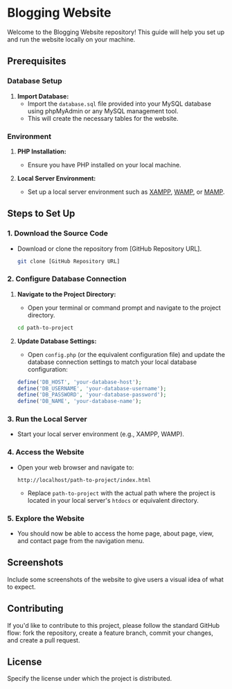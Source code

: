# Blogging Website

Welcome to the Blogging Website repository! This guide will help you set up and run the website locally on your machine.

## Prerequisites

### Database Setup
1. **Import Database:**
    - Import the `database.sql` file provided into your MySQL database using phpMyAdmin or any MySQL management tool.
    - This will create the necessary tables for the website.

### Environment
1. **PHP Installation:**
    - Ensure you have PHP installed on your local machine.

2. **Local Server Environment:**
    - Set up a local server environment such as [XAMPP](https://www.apachefriends.org/index.html), [WAMP](http://www.wampserver.com/en/), or [MAMP](https://www.mamp.info/en/).

## Steps to Set Up

### 1. Download the Source Code
- Download or clone the repository from [GitHub Repository URL].

    ```sh
    git clone [GitHub Repository URL]
    ```

### 2. Configure Database Connection
1. **Navigate to the Project Directory:**
    - Open your terminal or command prompt and navigate to the project directory.

    ```sh
    cd path-to-project
    ```

2. **Update Database Settings:**
    - Open `config.php` (or the equivalent configuration file) and update the database connection settings to match your local database configuration:

    ```php
    define('DB_HOST', 'your-database-host');
    define('DB_USERNAME', 'your-database-username');
    define('DB_PASSWORD', 'your-database-password');
    define('DB_NAME', 'your-database-name');
    ```

### 3. Run the Local Server
- Start your local server environment (e.g., XAMPP, WAMP).

### 4. Access the Website
- Open your web browser and navigate to:

    ```url
    http://localhost/path-to-project/index.html
    ```

    - Replace `path-to-project` with the actual path where the project is located in your local server's `htdocs` or equivalent directory.

### 5. Explore the Website
- You should now be able to access the home page, about page, view, and contact page from the navigation menu.

## Screenshots
Include some screenshots of the website to give users a visual idea of what to expect.

## Contributing
If you'd like to contribute to this project, please follow the standard GitHub flow: fork the repository, create a feature branch, commit your changes, and create a pull request.

## License
Specify the license under which the project is distributed.
